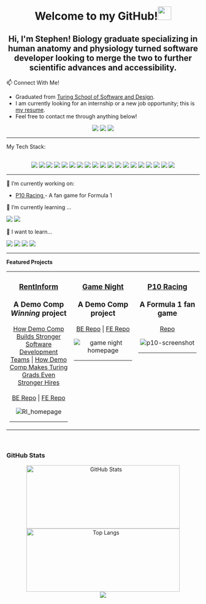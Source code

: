 <!-- Welcome and one liner -->
<h1 align="center"><b>Welcome to my GitHub!</b><img src="https://media.giphy.com/media/hvRJCLFzcasrR4ia7z/giphy.gif" width="35"></h1>

<h2 align="center"><b>Hi, I'm Stephen! Biology graduate specializing in human anatomy and physiology turned software developer looking to merge the two to further scientific advances and accessibility.
</b></h2>

<!-- Connect With Me -->
📫 Connect With Me!
<br><ul>
  <li>Graduated from <a href="https://turing.edu/programs">Turing School of Software and Design</a>.</li>
  <li>I am currently looking for an internship or a new job opportunity; this is <a href="https://github.com/SMcPhee19/SMcPhee19/blob/main/stephen_mcphee%20-%20updated%208_31.pdf">my resume</a>.</li>
  <li>Feel free to contact me through anything below!</li>
</ul>
<p align="center">
  <a href="mailto:stephen.t.mcphee@gmail.com?subject=Message%20From%20my%20Github"><img src="https://img.shields.io/badge/gmail-%23D14836.svg?&style=for-the-badge&logo=gmail&logoColor=white" /></a>
  <a target="_blank"href="https://www.linkedin.com/in/smcphee19/"><img src="https://img.shields.io/badge/linkedin-%230077B5.svg?&style=for-the-badge&logo=linkedin&logoColor=white" /></a>
  <a target="_blank"href="https://twitter.com/StephenMcphee19"><img src="https://img.shields.io/badge/Twitter-1DA1F2?style=for-the-badge&logo=twitter&logoColor=white"/></a>
</p>

<!-- My Tech Stack -->
<hr>
My Tech Stack:
<br><br>
<p align="center">
  <img src="https://img.shields.io/badge/Ruby-CC342D?style=for-the-badge&logo=ruby&logoColor=white"/>
  <img src="https://img.shields.io/badge/Ruby_on_Rails-CC0000?style=for-the-badge&logo=ruby-on-rails&logoColor=white"/>
  <img src="https://user-images.githubusercontent.com/116964982/238382095-7d4a3eeb-c907-4e1c-b8cf-abf6b8c20c6e.png"/>
  <img src="https://img.shields.io/badge/Markdown-000000?style=for-the-badge&logo=markdown&logoColor=white"/>
  <img src="https://img.shields.io/badge/Tailwind_CSS-38B2AC?style=for-the-badge&logo=tailwind-css&logoColor=white"/>
  <img src="https://img.shields.io/badge/PostgreSQL-316192?style=for-the-badge&logo=postgresql&logoColor=white"/>
  <img src="https://img.shields.io/badge/Heroku-430098?style=for-the-badge&logo=heroku&logoColor=white"/>
  <img src="https://img.shields.io/badge/Google_Cloud-4285F4?style=for-the-badge&logo=google-cloud&logoColor=white"/>
  <img src="https://img.shields.io/badge/Microsoft_Office-D83B01?style=for-the-badge&logo=microsoft-office&logoColor=white"/>  
  <img src="https://img.shields.io/badge/circleci-343434?style=for-the-badge&logo=circleci&logoColor=white"/>
  <img src="https://img.shields.io/badge/redis-%23DD0031.svg?&style=for-the-badge&logo=redis&logoColor=white"/>
  <img src="https://img.shields.io/badge/Visual_Studio_Code-0078D4?style=for-the-badge&logo=visual%20studio%20code&logoColor=white"/>
  <img src="https://img.shields.io/badge/replit-667881?style=for-the-badge&logo=replit&logoColor=white"/>
  <img src="https://img.shields.io/badge/Miro-050038?style=for-the-badge&logo=Miro&logoColor=white"/>
  <img src="https://img.shields.io/badge/Notion-000000?style=for-the-badge&logo=notion&logoColor=white"/>
  <img src="https://img.shields.io/badge/HTML-239120?style=for-the-badge&logo=html5&logoColor=white"/>
  <img src="https://img.shields.io/badge/Postman-FF6C37?style=for-the-badge&logo=postman&logoColor=white"/>
  <Img src="https://img.shields.io/badge/GitHub_Actions-2088FF?style=for-the-badge&logo=github-actions&logoColor=white"/>
  <img src="https://img.shields.io/badge/-GraphQL-E10098?style=for-the-badge&logo=graphql&logoColor=white"/>
</p><hr>

<!-- Working on and Learning -->
🔭 I’m currently working on: 
<ul> 
  <li><a P10 Racing href="https://github.com/SMcPhee19/p10_racing/blob/main/README.md"> P10 Racing </a> - A fan game for Formula 1 </li>
</ul>
  
🌱 I’m currently learning ...
<p align="left">
  <img src="https://img.shields.io/badge/Python-14354C?style=for-the-badge&logo=python&logoColor=white"/>
  <img src="https://img.shields.io/badge/Amazon_AWS-232F3E?style=for-the-badge&logo=amazon-aws&logoColor=white"/>
</p>
  
🤔 I want to learn...
<p align"left">
  <img src="https://img.shields.io/badge/JavaScript-323330?style=for-the-badge&logo=javascript&logoColor=F7DF1E"/>
  <img src="https://img.shields.io/badge/Django-092E20?style=for-the-badge&logo=django&logoColor=white"/>
  <img src="https://img.shields.io/badge/React-20232A?style=for-the-badge&logo=react&logoColor=61DAFB"/>
  <img src="https://img.shields.io/badge/Bootstrap-563D7C?style=for-the-badge&logo=bootstrap&logoColor=white"/>
</p><hr>

<!-- Featured Projects -->
**Featured Projects**
<table><tr><td valign="top" width="33%">
  
<h3 align="center">
  
[RentInform](https://github.com/RentInform)
<br><br>
A Demo Comp *Winning* project
</h3>
<div align="center">
  
[How Demo Comp Builds Stronger Software Development Teams](https://writing.turing.edu/how-demo-comp-builds-stronger-software-development-teams/)  |  [How Demo Comp Makes Turing Grads Even Stronger Hires](https://writing.turing.edu/demo-comp-makes-turing-grads-strong/)
<br><br>
[BE Repo](https://github.com/RentInform/Rent-Inform-FE#readme)  |  [FE Repo](https://github.com/RentInform/Rent-Inform-FE#readme)

![RI_homepage](https://user-images.githubusercontent.com/120869196/244508852-ba6ffa81-7ad6-4ff0-9b8c-31a73fc9ce5f.jpeg)

</div>

<hr>
<!-- This is one Element of the table all the way down to the break below the closing div -->
<div align="center">  


</div>
</td><td valign="top" width="33%">

<h3 align="center">
  
[Game Night](https://github.com/Game-Night-2301)
<br><br>
A Demo Comp project
</h3>
<div align="center">

[BE Repo](https://github.com/Game-Night-2301/game-night-be/blob/main/README.md)  |  [FE Repo](https://github.com/Game-Night-2301/game-night-fe/blob/main/README.md)

![game night homepage](https://user-images.githubusercontent.com/120869196/254120447-c925c90c-cb48-4dd0-bac1-98419214078d.png)

</div>
<hr>
<br>

<div align="center">  


</div>
</td><td valign="top" width="33%">

<h3 align="center">
  
[P10 Racing](https://github.com/SMcPhee19/p10_racing)
<br><br>
A Formula 1 fan game
</h3>
<div align="center">

[Repo](https://github.com/SMcPhee19/p10_racing/blob/main/README.md)

![p10-screenshot](https://user-images.githubusercontent.com/120869196/264790656-66bc9b15-5aa6-4bb0-8554-5f8a9c928bec.PNG)

</div>
<hr>
</table> 
<br>


<!-- GitHub Stats -->
<h3>GitHub Stats</h3>
<p align="center">
  <img width="400" height="165" src="https://github-readme-stats.vercel.app/api?username=SMcPhee19&show_icons=ture&theme=tokyonight" alt="GitHub Stats" />
  <img width="400" height="165" src="https://github-readme-stats.vercel.app/api/top-langs/?username=smcphee19&layout=compact&theme=tokyonight" alt="Top Langs" />
  <br>
  <img src="https://komarev.com/ghpvc/?username=SMcPhee19&&style=flat-square" align="center" />
</p>

  
<!--
**SMcPhee19/SMcPHee19** is a ✨ _special_ ✨ repository because its `README.md` (this file) appears on your GitHub profile.

Here are some ideas to get you started:

- 🔭 I’m currently working on ...
- 🌱 I’m currently learning ...
- 👯 I’m looking to collaborate on ...
- 🤔 I’m looking for help with ...
- 💬 Ask me about ...
- 📫 How to reach me: ...
- 😄 Pronouns: ...
- ⚡ Fun fact: ...
-->
